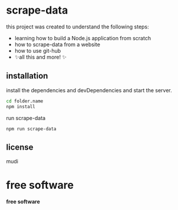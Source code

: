 # scrape-data



this project was created to understand the following steps:
- learning how to build a Node.js application from scratch 
- how to scrape-data from a website
- how to use git-hub
- ✨all this and more! ✨



## installation

install the dependencies and devDependencies and start the server.

```sh
cd folder.name
npm install
```

run scrape-data

```sh
npm run scrape-data
```


## license

mudi


**free software**
=======
**free software**